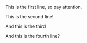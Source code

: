 This is the first line, so pay attention.

This is the second line!

And this is the third

And this is the fourth line?
